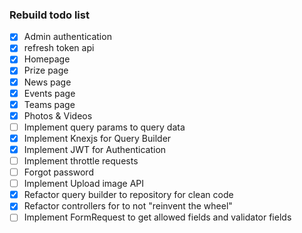 ### Rebuild todo list

- [x] Admin authentication
- [x] refresh token api
- [x] Homepage
- [x] Prize page
- [x] News page
- [x] Events page
- [x] Teams page
- [x] Photos & Videos
- [ ] Implement query params to query data
- [x] Implement Knexjs for Query Builder
- [x] Implement JWT for Authentication
- [ ] Implement throttle requests
- [ ] Forgot password
- [ ] Implement Upload image API
- [x] Refactor query builder to repository for clean code
- [x] Refactor controllers for to not "reinvent the wheel"
- [ ] Implement FormRequest to get allowed fields and validator fields
